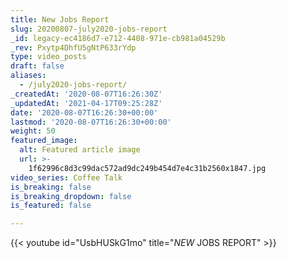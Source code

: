 ```yaml
---
title: New Jobs Report
slug: 20200807-july2020-jobs-report
_id: legacy-ec4186d7-e712-4408-971e-cb981a04529b
_rev: Pxytp4DhfU5gNtP633rYdp
type: video_posts
draft: false
aliases:
  - /july2020-jobs-report/
_createdAt: '2020-08-07T16:26:30Z'
_updatedAt: '2021-04-17T09:25:28Z'
date: '2020-08-07T16:26:30+00:00'
lastmod: '2020-08-07T16:26:30+00:00'
weight: 50
featured_image:
  alt: Featured article image
  url: >-
    1f62996c8d3c99dac572ad9dc249b454d7e4c31b2560x1847.jpg
video_series: Coffee Talk
is_breaking: false
is_breaking_dropdown: false
is_featured: false

---
```

{{< youtube id="UsbHUSkG1mo" title="*NEW* JOBS REPORT" >}}
